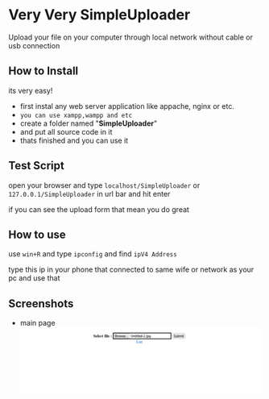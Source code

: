 
# Very Very SimpleUploader

Upload your file on your computer through local network without cable or usb connection



## How to Install

its very easy!
* first instal any web server application like appache, nginx or etc.
* ``you can use xampp,wampp and etc``
* create a folder named "**SimpleUploader**"
* and put all source code in it
* thats finished and you can use it

## Test Script
open your browser and type ``localhost/SimpleUploader`` or ``127.0.0.1/SimpleUploader`` in url bar and hit enter

if you can see the upload form that mean you do great


## How to use
use  ``win+R`` and type ``ipconfig`` and find ``ipV4 Address``

type this ip in your phone that connected to same wife or network as your pc
and use that

## Screenshots
* main page
![App Screenshot](uploads/sc.png)

